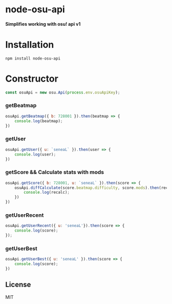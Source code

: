 # node-osu-api
#### Simplifies working with osu! api v1

# Installation

```
npm install node-osu-api
```

# Constructor

```js
const osuApi = new osu.Api(process.env.osuApiKey);
```

### getBeatmap
```js
osuApi.getBeatmap({ b: 728001 }).then(beatmap => {
    console.log(beatmap);
})
```

### getUser
```js
osuApi.getUser({ u: `seneaL` }).then(user => {
    console.log(user);
})
```

### getScore && Calculate stats with mods
```js
osuApi.getScore({ b: 728001, u: `seneaL` }).then(score => {
    osuApi.diffCalculate(score.beatmap.difficulty, score.mods).then(recalc => {
        console.log(recalc);
    })
})
```

### getUserRecent
```js
osuApi.getUserRecent({ u: 'seneaL'}).then(score => {
    console.log(score);
});
```

### getUserBest
```js
osuApi.getUserBest({ u: 'seneaL' }).then(score => {
    console.log(score);
})
```

License
----
MIT

